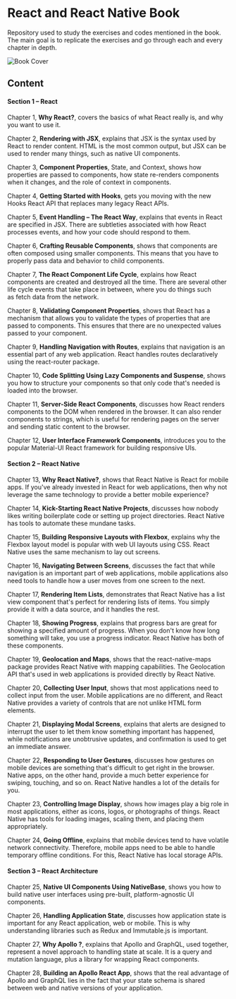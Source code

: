 # React and React Native Book

Repository used to study the exercises and codes mentioned in the book. The main goal is to replicate the exercises and go through each and every chapter in depth.

![Book Cover](https://repository-images.githubusercontent.com/296507853/172c0900-0ff8-11eb-8086-25750b9c88b5)

## Content

#### Section 1 – React

Chapter 1, **Why React?**, covers the basics of what React really is, and why you want to use it.

Chapter 2, **Rendering with JSX**, explains that JSX is the syntax used by React to render content. HTML is the most common output, but JSX can be used to render many things, such as native UI components.

Chapter 3, **Component Properties**, State, and Context, shows how properties are passed to components, how state re-renders components when it changes, and the role of context in components.

Chapter 4, **Getting Started with Hooks**, gets you moving with the new Hooks React API that replaces many legacy React APIs.

Chapter 5, **Event Handling – The React Way**, explains that events in React are specified in JSX. There are subtleties associated with how React processes events, and how your code should respond to them.

Chapter 6, **Crafting Reusable Components**, shows that components are often composed using smaller components. This means that you have to properly pass data and behavior to child components.

Chapter 7, **The React Component Life Cycle**, explains how React components are created and destroyed all the time. There are several other life cycle events that take place in between, where you do things such as fetch data from the network.

Chapter 8, **Validating Component Properties**, shows that React has a mechanism that allows you to validate the types of properties that are passed to components. This ensures that there are no unexpected values passed to your component.

Chapter 9, **Handling Navigation with Routes**, explains that navigation is an essential part of any web application. React handles routes declaratively using the react-router package.

Chapter 10, **Code Splitting Using Lazy Components and Suspense**, shows you how to structure your components so that only code that's needed is loaded into the browser.

Chapter 11, **Server-Side React Components**, discusses how React renders components to the DOM when rendered in the browser. It can also render components to strings, which is useful for rendering pages on the server and sending static content to the browser.

Chapter 12, **User Interface Framework Components**, introduces you to the popular Material-UI React framework for building responsive UIs.

#### Section 2 – React Native

Chapter 13, **Why React Native?**, shows that React Native is React for mobile apps. If you've already invested in React for web applications, then why not leverage the same technology to provide a better mobile experience?

Chapter 14, **Kick-Starting React Native Projects**, discusses how nobody likes writing boilerplate code or setting up project directories. React Native has tools to automate these mundane tasks.

Chapter 15, **Building Responsive Layouts with Flexbox**, explains why the Flexbox layout model is popular with web UI layouts using CSS. React Native uses the same mechanism to lay out screens.

Chapter 16, **Navigating Between Screens**, discusses the fact that while navigation is an important part of web applications, mobile applications also need tools to handle how a user moves from one screen to the next.

Chapter 17, **Rendering Item Lists**, demonstrates that React Native has a list view component that's perfect for rendering lists of items. You simply provide it with a data source, and it handles the rest.

Chapter 18, **Showing Progress**, explains that progress bars are great for showing a specified amount of progress. When you don't know how long something will take, you use a progress indicator. React Native has both of these components.

Chapter 19, **Geolocation and Maps**, shows that the react-native-maps package provides React Native with mapping capabilities. The Geolocation API that's used in web applications is provided directly by React Native.

Chapter 20, **Collecting User Input**, shows that most applications need to collect input from the user. Mobile applications are no different, and React Native provides a variety of controls that are not unlike HTML form elements.

Chapter 21, **Displaying Modal Screens**, explains that alerts are designed to interrupt the user to let them know something important has happened, while notifications are unobtrusive updates, and confirmation is used to get an immediate answer.

Chapter 22, **Responding to User Gestures**, discusses how gestures on mobile devices are something that's difficult to get right in the browser. Native apps, on the other hand, provide a much better experience for swiping, touching, and so on. React Native handles a lot of the details for you.

Chapter 23, **Controlling Image Display**, shows how images play a big role in most applications, either as icons, logos, or photographs of things. React Native has tools for loading images, scaling them, and placing them appropriately.

Chapter 24, **Going Offline**, explains that mobile devices tend to have volatile network connectivity. Therefore, mobile apps need to be able to handle temporary offline conditions. For this, React Native has local storage APIs.

#### Section 3 – React Architecture

Chapter 25, **Native UI Components Using NativeBase**, shows you how to build native user interfaces using pre-built, platform-agnostic UI components.

Chapter 26, **Handling Application State**, discusses how application state is important for any React application, web or mobile. This is why understanding libraries such as Redux and Immutable.js is important.

Chapter 27, **Why Apollo ?**, explains that Apollo and GraphQL, used together, represent a novel approach to handling state at scale. It is a query and mutation language, plus a library for wrapping React components.

Chapter 28, **Building an Apollo React App**, shows that the real advantage of Apollo and GraphQL lies in the fact that your state schema is shared between web and native versions of your application.
